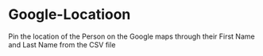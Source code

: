 # Google-Locatioon

Pin the location of the Person on the Google maps through their First Name and Last Name from the CSV file
